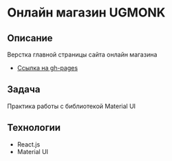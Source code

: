 # Онлайн магазин UGMONK

## Описание
Верстка главной страницы сайта онлайн магазина 
* [Ссылка на gh-pages](https://amorymeow.github.io/react_materialui/)

## Задача
Практика работы с библиотекой Material UI 

## Технологии

* React.js
* Material UI
